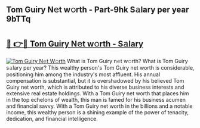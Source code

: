 ## Tom Guiry N𝚎t w𝚘rth - Part-9hk S𝚊lary per year 9bTTq

# <h2><a href="http://gc0fwuk.nevu.top/?p=Tom+Guiry">🔗 👉🔴 Tom Guiry N𝚎t w𝚘rth - S𝚊lary</a></h2>

[![Tom Guiry N𝚎t W𝚘rth](https://i.imgur.com/Oavwk0R.jpeg)](http://gc0fwuk.nevu.top/?p=Tom+Guiry)
What is Tom Guiry n𝚎t w𝚘rth? What is Tom Guiry s𝚊lary per year?
This wealthy person's Tom Guiry net worth is considerable, positioning him among the industry's most affluent. His annual compensation is substantial, but it is overshadowed by his believed Tom Guiry net worth, which is attributed to his diverse business interests and extensive real estate holdings. With a Tom Guiry net worth that places him in the top echelons of wealth, this man is famed for his business acumen and financial savvy. With a Tom Guiry net worth in the billions and a notable income, this wealthy person is a shining example of the power of tenacity, dedication, and financial intelligence.

